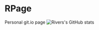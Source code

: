 # RPage
Personal git.io page
![Rivers's GitHub stats](https://github-readme-stats.vercel.app/api?username=riversiderose&show_icons=true&theme=dark)

